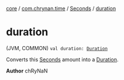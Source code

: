 [core](../../index.md) / [com.chrynan.time](../index.md) / [Seconds](index.md) / [duration](./duration.md)

# duration

(JVM, COMMON) `val duration: `[`Duration`](https://kotlinlang.org/api/latest/jvm/stdlib/kotlin.time/-duration/index.html)

Converts this [Seconds](index.md) amount into a [Duration](https://kotlinlang.org/api/latest/jvm/stdlib/kotlin.time/-duration/index.html).

**Author**
chRyNaN

